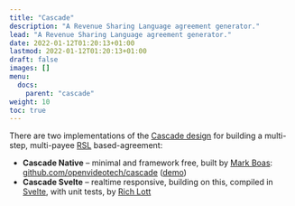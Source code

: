 ```yaml
---
title: "Cascade"
description: "A Revenue Sharing Language agreement generator."
lead: "A Revenue Sharing Language agreement generator."
date: 2022-01-12T01:20:13+01:00
lastmod: 2022-01-12T01:20:13+01:00
draft: false
images: []
menu: 
  docs:
    parent: "cascade"
weight: 10
toc: true
---
```

There are two implementations of the [Cascade design](https://openvideo.tech/cascade/) for building a multi-step, multi-payee [RSL](/rsl/) based-agreement:
 - **Cascade Native** – minimal and framework free, built by [Mark Boas](http://maboa.co/): [github.com/openvideotech/cascade](https://github.com/openvideotech/cascade) ([demo](https://openvideo.tech/cascade/))
 - **Cascade Svelte** – realtime responsive, building on this, compiled in [Svelte](https://svelte.dev/), with unit tests, by [Rich Lott](https://artfulrobot.uk)
